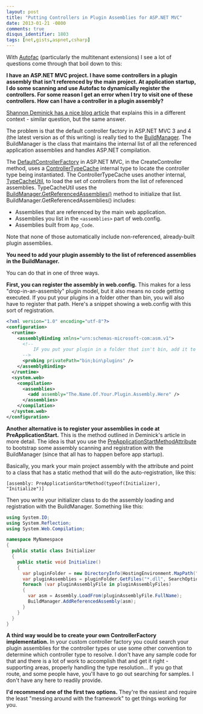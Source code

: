 ```yaml
---
layout: post
title: "Putting Controllers in Plugin Assemblies for ASP.NET MVC"
date: 2013-01-21 -0800
comments: true
disqus_identifier: 1803
tags: [net,gists,aspnet,csharp]
---
```

With [Autofac](https://autofac.googlecode.com) (particularly the multitenant extensions) I see a lot of questions come through that boil down to this:

**I have an ASP.NET MVC project. I have some controllers in a plugin assembly that isn't referenced by the main project. At application startup, I do some scanning and use Autofac to dynamically register the controllers. For some reason I get an error when I try to visit one of these controllers. How can I have a controller in a plugin assembly?**

[Shannon Deminick has a nice blog article](http://shazwazza.com/post/developing-a-plugin-framework-in-aspnet-with-medium-trust.aspx) that explains this in a different context - similar question, but the same answer.

The problem is that the default controller factory in ASP.NET MVC 3 and 4 (the latest version as of this writing) is really tied to the [BuildManager](http://msdn.microsoft.com/en-us/library/system.web.compilation.buildmanager.aspx). The BuildManager is the class that maintains the internal list of all the referenced application assemblies and handles ASP.NET compilation.

The [DefaultControllerFactory](http://aspnetwebstack.codeplex.com/SourceControl/changeset/view/c53dfc7ee085#src/System.Web.Mvc/DefaultControllerFactory.cs) in ASP.NET MVC, in the CreateController method, uses a [ControllerTypeCache](http://aspnetwebstack.codeplex.com/SourceControl/changeset/view/c53dfc7ee085#src/System.Web.Mvc/ControllerTypeCache.cs) internal type to locate the controller type being instantiated. The ControllerTypeCache uses another internal, [TypeCacheUtil](http://aspnetwebstack.codeplex.com/SourceControl/changeset/view/c53dfc7ee085#src/System.Web.Mvc/TypeCacheUtil.cs), to load the set of controllers from the list of referenced assemblies. TypeCacheUtil uses the [BuildManager.GetReferencedAssemblies()](http://msdn.microsoft.com/en-us/library/system.web.compilation.buildmanager.getreferencedassemblies.aspx) method to initialize that list. BuildManager.GetReferencedAssemblies() includes:

-   Assemblies that are referenced by the main web application.
-   Assemblies you list in the `<assemblies>` part of web.config.
-   Assemblies built from `App_Code`.

Note that none of those automatically include non-referenced, already-built plugin assemblies.

**You need to add your plugin assembly to the list of referenced assemblies in the BuildManager.**

You can do that in one of three ways.

**First, you can register the assembly in web.config.** This makes for a less "drop-in-an-assembly" plugin model, but it also means no code getting executed. If you put your plugins in a folder other than bin, you will also have to register that path. Here's a snippet showing a web.config with this sort of registration.

```xml
<?xml version="1.0" encoding="utf-8"?>
<configuration>
  <runtime>
    <assemblyBinding xmlns="urn:schemas-microsoft-com:asm.v1">
      <!--
          IF you put your plugin in a folder that isn't bin, add it to the probing path
      -->
      <probing privatePath="bin;bin\plugins" />
    </assemblyBinding>
  </runtime>
  <system.web>
    <compilation>
      <assemblies>
        <add assembly="The.Name.Of.Your.Plugin.Assembly.Here" />
      </assemblies>
    </compilation>
  </system.web>
</configuration>
```

**Another alternative is to register your assemblies in code at PreApplicationStart.** This is the method outlined in Deminick's article in more detail. The idea is that you use the [PreApplicationStartMethodAttribute](http://msdn.microsoft.com/en-us/library/system.web.preapplicationstartmethodattribute.aspx) to bootstrap some assembly scanning and registration with the BuildManager (since that all has to happen before app startup).

Basically, you mark your main project assembly with the attribute and point to a class that has a static method that will do the auto-registration, like this:

`[assembly: PreApplicationStartMethod(typeof(Initializer), "Initialize")]`

Then you write your initializer class to do the assembly loading and registration with the BuildManager. Something like this:

```csharp
using System.IO;
using System.Reflection;
using System.Web.Compilation;

namespace MyNamespace
{
  public static class Initializer
  {
    public static void Initialize()
    {
      var pluginFolder = new DirectoryInfo(HostingEnvironment.MapPath("~/plugins"));
      var pluginAssemblies = pluginFolder.GetFiles("*.dll", SearchOption.AllDirectories);
      foreach (var pluginAssemblyFile in pluginAssemblyFiles)
      {
        var asm = Assembly.LoadFrom(pluginAssemblyFile.FullName);
        BuildManager.AddReferencedAssembly(asm);
      }
    }
  }
}
```

**A third way would be to create your own ControllerFactory implementation.** In your custom controller factory you could search your plugin assemblies for the controller types or use some other convention to determine which controller type to resolve. I don't have any sample code for that and there is a lot of work to accomplish that and get it right - supporting areas, properly handling the type resolution... If you go that route, and some people have, you'll have to go out searching for samples. I don't have any here to readily provide.

**I'd recommend one of the first two options.** They're the easiest and require the least "messing around with the framework" to get things working for you.

